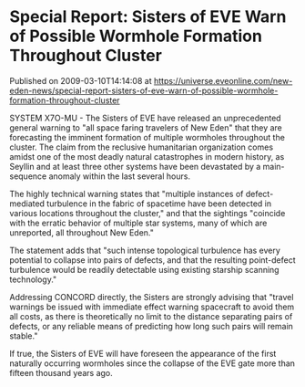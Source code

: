 # Special Report: Sisters of EVE Warn of Possible Wormhole Formation Throughout Cluster
Published on 2009-03-10T14:14:08 at https://universe.eveonline.com/new-eden-news/special-report-sisters-of-eve-warn-of-possible-wormhole-formation-throughout-cluster

SYSTEM X7O-MU - The Sisters of EVE have released an unprecedented general warning to "all space faring travelers of New Eden" that they are forecasting the imminent formation of multiple wormholes throughout the cluster. The claim from the reclusive humanitarian organization comes amidst one of the most deadly natural catastrophes in modern history, as Seyllin and at least three other systems have been devastated by a main-sequence anomaly within the last several hours.   
  
The highly technical warning states that "multiple instances of defect-mediated turbulence in the fabric of spacetime have been detected in various locations throughout the cluster," and that the sightings "coincide with the erratic behavior of multiple star systems, many of which are unreported, all throughout New Eden."  
  
The statement adds that "such intense topological turbulence has every potential to collapse into pairs of defects, and that the resulting point-defect turbulence would be readily detectable using existing starship scanning technology."  
  
Addressing CONCORD directly, the Sisters are strongly advising that "travel warnings be issued with immediate effect warning spacecraft to avoid them all costs, as there is theoretically no limit to the distance separating pairs of defects, or any reliable means of predicting how long such pairs will remain stable."  
  
If true, the Sisters of EVE will have foreseen the appearance of the first naturally occurring wormholes since the collapse of the EVE gate more than fifteen thousand years ago.
